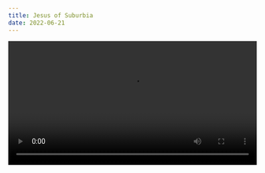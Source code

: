 ```yaml
---
title: Jesus of Suburbia
date: 2022-06-21
---
```


<video width="100%" controls>
  <source src="https://github.com/zixuanzhou520/zixuanzhou520.github.io/raw/master/assets/images/video1.mp4" type="video/mp4">
</video>